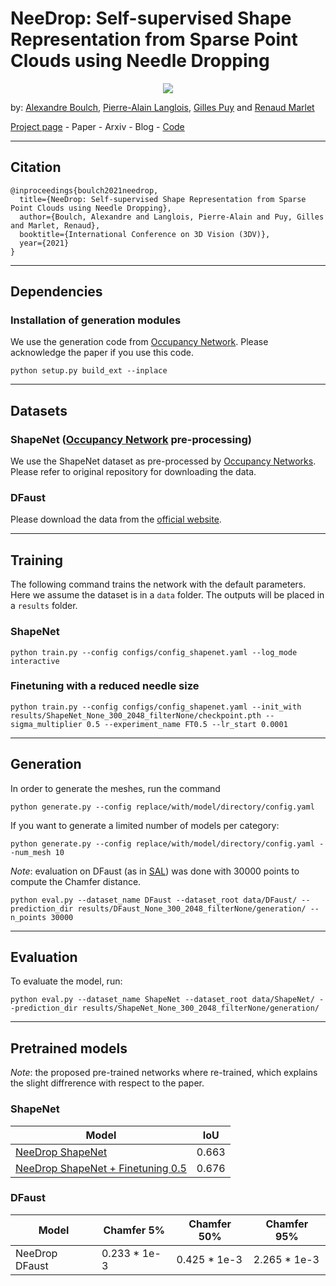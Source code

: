 # NeeDrop: Self-supervised Shape Representation from Sparse Point Clouds using Needle Dropping

<p align="center">
<img src="./doc/banner.gif" />
</p>

by: [Alexandre Boulch](https://www.boulch.eu), [Pierre-Alain Langlois](https://imagine.enpc.fr/~langloip/index.html), [Gilles Puy](https://sites.google.com/site/puygilles/) and [Renaud Marlet](http://imagine.enpc.fr/~marletr/)

[Project page](https://www.boulch.eu/2021_3dv_needrop) - Paper - Arxiv - Blog - [Code](https://github.com/valeoai/NeeDrop)

---
## Citation
```
@inproceedings{boulch2021needrop,
  title={NeeDrop: Self-supervised Shape Representation from Sparse Point Clouds using Needle Dropping},
  author={Boulch, Alexandre and Langlois, Pierre-Alain and Puy, Gilles and Marlet, Renaud},
  booktitle={International Conference on 3D Vision (3DV)},
  year={2021}
}
```

---
## Dependencies


### Installation of generation modules

We use the generation code from [Occupancy Network](https://github.com/autonomousvision/convolutional_occupancy_networks). Please acknowledge the paper if you use this code.

```
python setup.py build_ext --inplace
```

---
## Datasets

### ShapeNet ([Occupancy Network](https://github.com/autonomousvision/convolutional_occupancy_networks) pre-processing)

We use the ShapeNet dataset as pre-processed by [Occupancy Networks](https://github.com/autonomousvision/convolutional_occupancy_networks). Please refer to original repository for downloading the data.

### DFaust

Please download the data from the [official website](https://dfaust.is.tue.mpg.de/).

---
## Training
The following command trains the network with the default parameters. Here we assume the dataset is in a `data` folder. The outputs will be placed in a `results` folder.

### ShapeNet
```
python train.py --config configs/config_shapenet.yaml --log_mode interactive
```

### Finetuning with a reduced needle size
```
python train.py --config configs/config_shapenet.yaml --init_with results/ShapeNet_None_300_2048_filterNone/checkpoint.pth --sigma_multiplier 0.5 --experiment_name FT0.5 --lr_start 0.0001
```

---
## Generation

In order to generate the meshes, run the command

```
python generate.py --config replace/with/model/directory/config.yaml
```

If you want to generate a limited number of models per category:

```
python generate.py --config replace/with/model/directory/config.yaml --num_mesh 10
```

*Note*: evaluation on DFaust (as in [SAL](https://github.com/matanatz/SAL)) was done with 30000 points to compute the Chamfer distance.

```
python eval.py --dataset_name DFaust --dataset_root data/DFaust/ --prediction_dir results/DFaust_None_300_2048_filterNone/generation/ --n_points 30000
```


---
## Evaluation

To evaluate the model, run:

```
python eval.py --dataset_name ShapeNet --dataset_root data/ShapeNet/ --prediction_dir results/ShapeNet_None_300_2048_filterNone/generation/
```

---
## Pretrained models

*Note*: the proposed pre-trained networks where re-trained, which explains the slight diffrerence with respect to the paper.

### ShapeNet
| Model | IoU |
|---|---|
| [NeeDrop ShapeNet](https://github.com/valeoai/NeeDrop/releases/download/v0.0.0/ShapeNet_None_300_2048_filterNone.zip) | 0.663 |
| [NeeDrop ShapeNet + Finetuning 0.5](https://github.com/valeoai/NeeDrop/releases/download/v0.0.0/ShapeNet_FT0.5_300_2048_filterNone.zip) | 0.676 |

### DFaust
| Model | Chamfer 5% | Chamfer 50% | Chamfer 95% |
|---|---|---|---|
| NeeDrop DFaust | 0.233 * 1e-3 | 0.425  * 1e-3 | 2.265  * 1e-3 |

